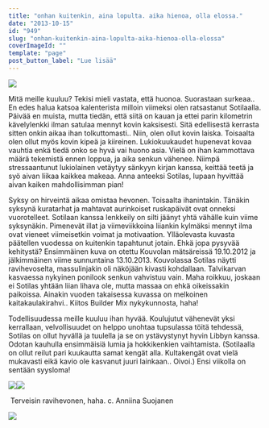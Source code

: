 ```yaml
---
title: "onhan kuitenkin, aina lopulta. aika hienoa, olla elossa."
date: "2013-10-15"
id: "949"
slug: "onhan-kuitenkin-aina-lopulta-aika-hienoa-olla-elossa"
coverImageId: ""
template: "page"
post_button_label: "Lue lisää"
---
```


[![](/images/rakenteet2.png)](http://4.bp.blogspot.com/-L3to829W4Yk/Ul1WN2LDWrI/AAAAAAAAHBk/pEUoHw_ZIjA/s1600/rakenteet2.png)

  

Mitä meille kuuluu? Tekisi mieli vastata, että huonoa. Suorastaan surkeaa.. En edes halua katsoa kalenterista milloin viimeksi olen ratsastanut Sotilaalla. Päivää en muista, mutta tiedän, että siitä on kauan ja ettei parin kilometrin kävelylenkki ilman satulaa mennyt kovin kaksisesti. Sitä edellisestä kerrasta sitten onkin aikaa ihan tolkuttomasti.. Niin, olen ollut kovin laiska. Toisaalta olen ollut myös kovin kipeä ja kiireinen. Lukiokuukaudet hupenevat kovaa vauhtia enkä tiedä onko se hyvä vai huono asia. Vielä on ihan kammottava määrä tekemistä ennen loppua, ja aika senkun vähenee. Niimpä stressaantunut lukiolainen vetäytyy sänkyyn kirjan kanssa, keittää teetä ja syö aivan liikaa kaikkea makeaa. Anna anteeksi Sotilas, lupaan hyvittää aivan kaiken mahdollisimman pian!

  

Syksy on hirveintä aikaa omistaa hevonen. Toisaalta ihanintakin. Tänäkin syksynä kuratarhat ja mahtavat aurinkoiset ruskapäivät ovat onneksi vuorotelleet. Sotilaan kanssa lenkkeily on silti jäänyt yhtä vähälle kuin viime syksynäkin. Pimenevät illat ja viimeviikkoina liiankin kylmäksi mennyt ilma ovat vieneet viimeisetkin voimat ja motivaation. Ylläolevasta kuvasta päätellen vuodessa on kuitenkin tapahtunut jotain. Ehkä jopa pysyvää kehitystä? Ensimmäinen kuva on otettu Kouvolan mätsäreissä 19.10.2012 ja jälkimmäinen viime sunnuntaina 13.10.2013. Kouvolassa Sotilas näytti ravihevoselta, massulinjakin oli näköjään kivasti kohdallaan. Talvikarvan kasvaessa nykyinen ponilook senkun vahvistuu vain. Maha roikkuu, joskaan ei Sotilas yhtään liian lihava ole, mutta massaa on ehkä oikeissakin paikoissa. Ainakin vuoden takaisessa kuvassa on melkoinen kaitakaulakirahvi.. Kiitos Builder Mix nykykunnosta, haha!

  

Todellisuudessa meille kuuluu ihan hyvää. Koulujutut vähenevät yksi kerrallaan, velvollisuudet on helppo unohtaa tupsulassa töitä tehdessä, Sotilas on ollut hyvällä ja tuulella ja se on ystävystynyt hyvin Libbyn kanssa. Odotan kauhulla ensimmäisiä lumia ja hokkikenkien vaihtamista. (Sotilaalla on ollut reilut pari kuukautta samat kengät alla. Kultakengät ovat vielä mukavasti eikä kavio ole kasvanut juuri lainkaan.. Oivoi.) Ensi viikolla on sentään syysloma!

  

[![](/images/IMG_4578.png)](http://2.bp.blogspot.com/-cJueX8j-gbk/Ul1cq_25I6I/AAAAAAAAHB8/zVRPLsop_0k/s1600/IMG_4578.png)[![](/images/IMG_4594.png)](http://4.bp.blogspot.com/-OyAyk8NUxtc/Ul1cqa68I5I/AAAAAAAAHB0/4L6DNXDCz6U/s1600/IMG_4594.png)

 Terveisin ravihevonen, haha. c. Anniina Suojanen

  

[![](/images/ak.png)](http://1.bp.blogspot.com/-KvMBkGuTHvQ/Ul1dKZwMsRI/AAAAAAAAHCE/xCM7IXsETVc/s1600/ak.png)
